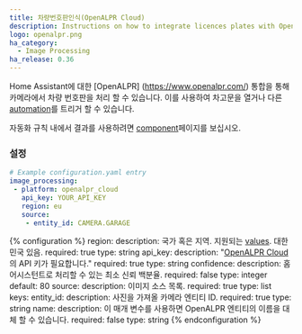 ```yaml
---
title: 차량번호판인식(OpenALPR Cloud)
description: Instructions on how to integrate licences plates with OpenALPR cloud into Home Assistant.
logo: openalpr.png
ha_category:
  - Image Processing
ha_release: 0.36
---
```


Home Assistant에 대한 [OpenALPR] (https://www.openalpr.com/) 통합을 통해 카메라에서 차량 번호판을 처리 할 수 ​​있습니다. 이를 사용하여 차고문을 열거나 다른 [automation](/integrations/automation/)를 트리거 할 수 있습니다.

자동화 규칙 내에서 결과를 사용하려면 [component](/integrations/image_processing/)페이지를 보십시오.

### 설정

```yaml
# Example configuration.yaml entry
image_processing:
 - platform: openalpr_cloud
   api_key: YOUR_API_KEY
   region: eu
   source:
    - entity_id: CAMERA.GARAGE
```

{% configuration %}
region:
  description: 국가 혹은 지역. 지원되는 [values](https://github.com/openalpr/openalpr/tree/master/runtime_data/config). 대한민국 있음.
  required: true
  type: string
api_key:
  description: "[OpenALPR Cloud](https://cloud.openalpr.com/)의 API 키가 필요합니다."
  required: true
  type: string
confidence:
  description: 홈어시스턴트로 처리할 수 있는 최소 신뢰 백분율.
  required: false
  type: integer
  default: 80
source:
  description: 이미지 소스 목록.
  required: true
  type: list
  keys:
    entity_id:
      description: 사진을 가져올 카메라 엔티티 ID.
      required: true
      type: string
    name:
      description: 이 매개 변수를 사용하면 OpenALPR 엔티티의 이름을 대체 할 수 있습니다.
      required: false
      type: string
{% endconfiguration %}
